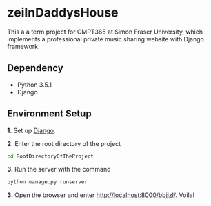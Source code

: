 # zeiInDaddysHouse
This a a term project for CMPT365 at Simon Fraser University, which implements a professional private music sharing website with Django framework.

## Dependency
* Python 3.5.1
* Django

## Environment Setup
**1.** Set up [Django](https://kingstonzen.wordpress.com/2016/03/07/how-to-set-up-django/
).

**2.** Enter the root directory of the project

~~~bash
cd RootDirectoryOfTheProject
~~~

**3.** Run the server with the command

~~~bash
python manage.py runserver
~~~

**3.** Open the browser and enter [http://localhost:8000/bbjjzl/](http://localhost:8000/bbjjzl/). Voila!
